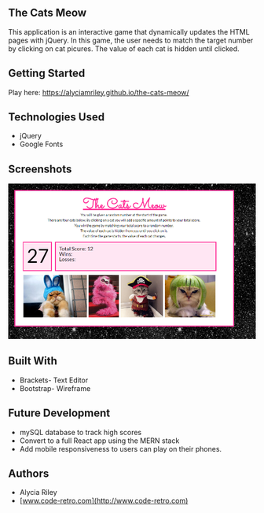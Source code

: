 
## The Cats Meow
This application is an interactive game that dynamically updates the HTML pages with jQuery.  In this game, the user needs to match the target number by clicking on cat picures.  The value of each cat is hidden until clicked.  

## Getting Started
Play here: https://alyciamriley.github.io/the-cats-meow/

## Technologies Used
- jQuery
- Google Fonts



## Screenshots

![Main](assets/images/screenshot.PNG)


## Built With

- Brackets- Text Editor
- Bootstrap- Wireframe

## Future Development

-  mySQL database to track high scores
- Convert to a full React app using the MERN stack
- Add mobile responsiveness to users can play on their phones.


## Authors

* Alycia Riley
* [www.code-retro.com](http://www.code-retro.com)

